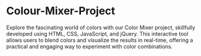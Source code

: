 # Colour-Mixer-Project
Explore the fascinating world of colors with our Color Mixer project, skillfully developed using HTML, CSS, JavaScript, and jQuery. This interactive tool allows users to blend colors and visualize the results in real-time, offering a practical and engaging way to experiment with color combinations.
